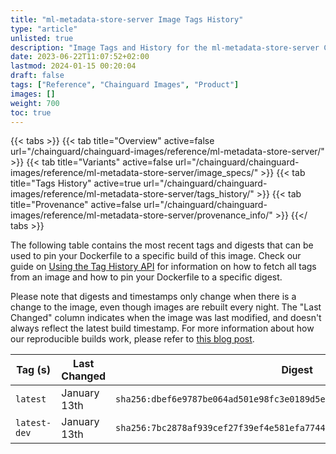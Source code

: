 ```yaml
---
title: "ml-metadata-store-server Image Tags History"
type: "article"
unlisted: true
description: "Image Tags and History for the ml-metadata-store-server Chainguard Image"
date: 2023-06-22T11:07:52+02:00
lastmod: 2024-01-15 00:20:04
draft: false
tags: ["Reference", "Chainguard Images", "Product"]
images: []
weight: 700
toc: true
---
```


{{< tabs >}}
{{< tab title="Overview" active=false url="/chainguard/chainguard-images/reference/ml-metadata-store-server/" >}}
{{< tab title="Variants" active=false url="/chainguard/chainguard-images/reference/ml-metadata-store-server/image_specs/" >}}
{{< tab title="Tags History" active=true url="/chainguard/chainguard-images/reference/ml-metadata-store-server/tags_history/" >}}
{{< tab title="Provenance" active=false url="/chainguard/chainguard-images/reference/ml-metadata-store-server/provenance_info/" >}}
{{</ tabs >}}

The following table contains the most recent tags and digests that can be used to pin your Dockerfile to a specific build of this image. Check our guide on [Using the Tag History API](/chainguard/chainguard-images/using-the-tag-history-api/) for information on how to fetch all tags from an image and how to pin your Dockerfile to a specific digest.

Please note that digests and timestamps only change when there is a change to the image, even though images are rebuilt every night. The "Last Changed" column indicates when the image was last modified, and doesn't always reflect the latest build timestamp. For more information about how our reproducible builds work, please refer to [this blog post](https://www.chainguard.dev/unchained/reproducing-chainguards-reproducible-image-builds).

| Tag (s)       | Last Changed | Digest                                                                    |
|---------------|--------------|---------------------------------------------------------------------------|
|  `latest`     | January 13th | `sha256:dbef6e9787be064ad501e98fc3e0189d5e127d973981da02341c887704737324` |
|  `latest-dev` | January 13th | `sha256:7bc2878af939cef27f39ef4e581efa77443b9bd5c266254bd266b27941a8f259` |

